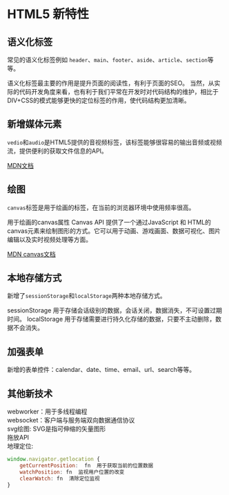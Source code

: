 # HTML5 新特性

## 语义化标签

常见的语义化标签例如 `header`、`main`、`footer`、`aside`、`article`、`section`等等。

语义化标签最主要的作用是提升页面的阅读性，有利于页面的SEO。
当然，从实际的代码开发角度来看，也有利于我们平常在开发时对代码结构的维护，相比于DIV+CSS的模式能够更快的定位标签的作用，使代码结构更加清晰。


## 新增媒体元素

`vedio`和`audio`是HTML5提供的音视频标签，该标签能够很容易的输出音频或视频流，提供便利的获取文件信息的API。

[MDN文档](https://developer.mozilla.org/zh-CN/docs/web/html/element/video)

## 绘图

`canvas`标签是用于绘画的标签，在当前的浏览器环境中使用频率很高。

用于绘画的canvas属性 Canvas API 提供了一个通过JavaScript 和 HTML的canvas元素来绘制图形的方式。它可以用于动画、游戏画面、数据可视化、图片编辑以及实时视频处理等方面。

[MDN canvas文档](https://developer.mozilla.org/zh-CN/docs/Web/API/Canvas_API)

## 本地存储方式

新增了`sessionStorage`和`localStorage`两种本地存储方式。

sessionStorage 用于存储会话级别的数据，会话关闭，数据消失，不可设置过期时间。
localStorage 用于存储需要进行持久化存储的数据，只要不主动删除，数据不会消失。

## 加强表单

新增的表单控件：calendar、date、time、email、url、search等等。


## 其他新技术

webworker：用于多线程编程<br>
websocket：客户端与服务端双向数据通信协议<br>
svg绘图: SVG是指可伸缩的矢量图形<br>
拖放API<br>
地理定位:
```js
window.navigator.getlocation {
    getCurrentPosition:  fn  用于获取当前的位置数据
    watchPosition: fn  监视用户位置的改变
    clearWatch: fn  清除定位监视
}
```
